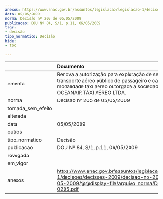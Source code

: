 ```yaml
---
anexos: https://www.anac.gov.br/assuntos/legislacao/legislacao-1/decisoes/decisoes-2009/decisao-no-205-de-05-05-2009/@@display-file/arquivo_norma/DA2009-0205.pdf
data: 05/05/2009
norma: Decisão nº 205 de 05/05/2009
publicacao: DOU Nº 84, S/1, p.11, 06/05/2009
tags:
- decisão
tipo_normatico: Decisão
hide: 
- toc 
 
---
```


|                    | Documento                                                                                                                                                                             |
|:-------------------|:--------------------------------------------------------------------------------------------------------------------------------------------------------------------------------------|
| ementa             | Renova a autorização para exploração de serviço de transporte aéreo público de passageiro e carga na modalidade táxi aéreo outorgada à sociedade empresária OCEANAIR TÁXI AÉREO LTDA. |
| norma              | Decisão nº 205 de 05/05/2009                                                                                                                                                          |
| tornada_sem_efeito |                                                                                                                                                                                       |
| alterada           |                                                                                                                                                                                       |
| data               | 05/05/2009                                                                                                                                                                            |
| outros             |                                                                                                                                                                                       |
| tipo_normatico     | Decisão                                                                                                                                                                               |
| publicacao         | DOU Nº 84, S/1, p.11, 06/05/2009                                                                                                                                                      |
| revogada           |                                                                                                                                                                                       |
| em_vigor           |                                                                                                                                                                                       |
| anexos             | https://www.anac.gov.br/assuntos/legislacao/legislacao-1/decisoes/decisoes-2009/decisao-no-205-de-05-05-2009/@@display-file/arquivo_norma/DA2009-0205.pdf                             |